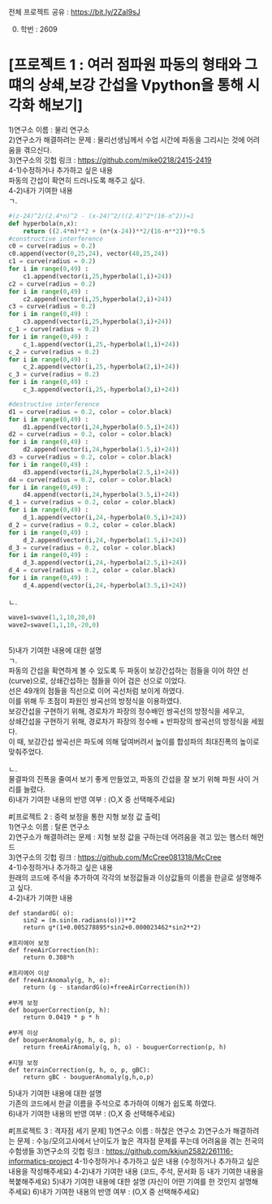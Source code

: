 전체 프로젝트 공유 : https://bit.ly/2ZaI9sJ

0. 학번 : 2609

# [프로젝트 1 : 여러 점파원 파동의 형태와 그떄의 상쇄,보강 간섭을 Vpython을 통해 시각화 해보기]<br>
1)연구소 이름 : 물리 연구소<br>
2)연구소가 해결하려는 문제 : 물리선생님께서  수업 시간에 파동을 그리시는 것에 어려움을 겪으신다.<br>
3)연구소의 깃헙 링크 : https://github.com/mike0218/2415-2419<br>
4-1)수정하거나 추가하고 싶은 내용<br>
파동의 간섭이 확연히 드러나도록 해주고 싶다.<br>
4-2)내가 기여한 내용<br>
ㄱ. 
```python
#(z-24)^2/(2.4*n)^2 - (x-24)^2/((2.4)^2*(16-n^2))=1  
def hyperbola(n,x):
    return ((2.4*n)**2 + (n*(x-24))**2/(16-n**2))**0.5
#constructive interference
c0 = curve(radius = 0.2)
c0.append(vector(0,25,24), vector(48,25,24))
c1 = curve(radius = 0.2)
for i in range(0,49) :
    c1.append(vector(i,25,hyperbola(1,i)+24))
c2 = curve(radius = 0.2)
for i in range(0,49) :
    c2.append(vector(i,25,hyperbola(2,i)+24))
c3 = curve(radius = 0.2)
for i in range(0,49) :
    c3.append(vector(i,25,hyperbola(3,i)+24))
c_1 = curve(radius = 0.2)
for i in range(0,49) :
    c_1.append(vector(i,25,-hyperbola(1,i)+24))
c_2 = curve(radius = 0.2)
for i in range(0,49) :
    c_2.append(vector(i,25,-hyperbola(2,i)+24))
c_3 = curve(radius = 0.2)
for i in range(0,49) :
    c_3.append(vector(i,25,-hyperbola(3,i)+24))

#destructive interference
d1 = curve(radius = 0.2, color = color.black)
for i in range(0,49) :
    d1.append(vector(i,24,hyperbola(0.5,i)+24))
d2 = curve(radius = 0.2, color = color.black)
for i in range(0,49) :
    d2.append(vector(i,24,hyperbola(1.5,i)+24))
d3 = curve(radius = 0.2, color = color.black)
for i in range(0,49) :
    d3.append(vector(i,24,hyperbola(2.5,i)+24))
d4 = curve(radius = 0.2, color = color.black)
for i in range(0,49) :
    d4.append(vector(i,24,hyperbola(3.5,i)+24))
d_1 = curve(radius = 0.2, color = color.black)
for i in range(0,49) :
    d_1.append(vector(i,24,-hyperbola(0.5,i)+24))
d_2 = curve(radius = 0.2, color = color.black)
for i in range(0,49) :
    d_2.append(vector(i,24,-hyperbola(1.5,i)+24))
d_3 = curve(radius = 0.2, color = color.black)
for i in range(0,49) :
    d_3.append(vector(i,24,-hyperbola(2.5,i)+24))
d_4 = curve(radius = 0.2, color = color.black)
for i in range(0,49) :
    d_4.append(vector(i,24,-hyperbola(3.5,i)+24))
```

ㄴ.

```python
wave1=swave(1,1,10,20,0)
wave2=swave(1,1,10,-20,0)
```

<br>
5)내가 기여한 내용에 대한 설명<br>
ㄱ. <br>
파동의 간섭을 확연하게 볼 수 있도록 두 파동이 보강간섭하는 점들을 이어 하얀 선(curve)으로, 상쇄간섭하는 점들을 이어 검은 선으로 이었다.<br>
선은 49개의 점들을 직선으로 이어 곡선처럼 보이게 하였다.<br>
이를 위해 두 초점이 파원인 쌍곡선의 방정식을 이용하였다.<br>
보강간섭을 구현하기 위해, 경로차가 파장의 정수배인 쌍곡선의 방정식을 세우고, <br>
상쇄간섭을 구현하기 위해, 경로차가 파장의 정수배 + 반파장의 쌍곡선의 방정식을 세웠다.<br>
이 때, 보강간섭 쌍곡선은 파도에 의해 덮여버려서 높이를 합성파의 최대진폭의 높이로 맞춰주었다.<br>

ㄴ. <br>
물결파의 진폭을 줄여서 보기 좋게 만들었고, 파동의 간섭을 잘 보기 위해 파원 사이 거리를 늘렸다.<br>
6)내가 기여한 내용의 반영 여부 : (O,X 중 선택해주세요)<br>

#[프로젝트 2 : 중력 보정을 통한 지형 보정 값 출력]<br>
1)연구소 이름 : 탈론 연구소<br>
2)연구소가 해결하려는 문제 : 지형 보정 값을  구하는데 어려움을 겪고 있는 햄스터 해먼드<br>
3)연구소의 깃헙 링크 : https://github.com/McCree081318/McCree<br>
4-1)수정하거나 추가하고 싶은 내용<br>
원래의 코드에 주석을 추가하여 각각의 보정값들과 이상값들의 이름을 한글로 설명해주고 싶다.<br>
4-2)내가 기여한 내용<br>
```#표준중력
def standardG( o):
    sin2 = (m.sin(m.radians(o)))**2
    return g*(1+0.005278895*sin2+0.000023462*sin2**2)

#프리에어 보정
def freeAirCorrection(h):
    return 0.308*h

#프리에어 이상
def freeAirAnomaly(g, h, o):
    return (g - standardG(o)+freeAirCorrection(h))

#부게 보정
def bouguerCorrection(p, h):
    return 0.0419 * p * h

#부게 이상
def bouguerAnomaly(g, h, o, p):
    return freeAirAnomaly(g, h, o) - bouguerCorrection(p, h)

#지형 보정
def terrainCorrection(g, h, o, p, gBC):
    return gBC - bouguerAnomaly(g,h,o,p)
```

5)내가 기여한 내용에 대한 설명<br>
기존의 코드에서 한글 이름을 주석으로 추가하여 이해가 쉽도록 하였다.<br>
6)내가 기여한 내용의 반영 여부 : (O,X 중 선택해주세요)<br>

#[프로젝트 3 : 격자점 세기 문제]
1)연구소 이름 : 하찮은 연구소
2)연구소가 해결하려는 문제 : 수능/모의고사에서 난이도가 높은 격자점 문제를 푸는데 어려움을 겪는 전국의 수험생들
3)연구소의 깃헙 링크 : https://github.com/kkjun2582/261116-informatics-project
4-1)수정하거나 추가하고 싶은 내용
(수정하거나 추가하고 싶은 내용을 작성해주세요)
4-2)내가 기여한 내용
(코드, 주석, 문서화 등 내가 기여한 내용을 복붙해주세요)
5)내가 기여한 내용에 대한 설명
(자신이 어떤 기여를 한 것인지 설명해주세요)
6)내가 기여한 내용의 반영 여부 : (O,X 중 선택해주세요)
